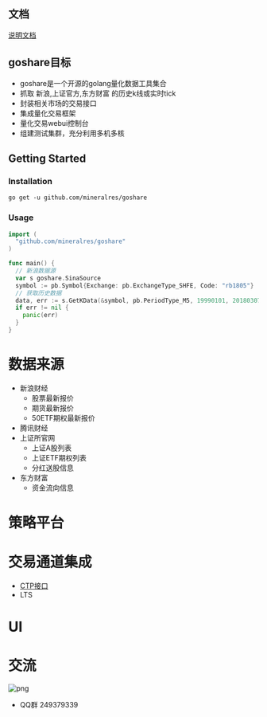 ## 文档

<a href="https://goshare.cyconst.com" target="_blank">说明文档</a>

## goshare目标
 * goshare是一个开源的golang量化数据工具集合
 * 抓取 新浪,上证官方,东方财富 的历史k线或实时tick
 * 封装相关市场的交易接口
 * 集成量化交易框架
 * 量化交易webui控制台
 * 组建测试集群，充分利用多机多核
 
## Getting Started

### Installation
 ```
 go get -u github.com/mineralres/goshare
```
### Usage
```go
import (
  "github.com/mineralres/goshare"
)

func main() {
  // 新浪数据源
  var s goshare.SinaSource
  symbol := pb.Symbol{Exchange: pb.ExchangeType_SHFE, Code: "rb1805"}
  // 获取历史数据
  data, err := s.GetKData(&symbol, pb.PeriodType_M5, 19990101, 20180307, 1)
  if err != nil {
    panic(err)
  }
}
```

# 数据来源
* 新浪财经
  * 股票最新报价
  * 期货最新报价
  * 50ETF期权最新报价
* 腾讯财经
* 上证所官网
  * 上证A股列表
  * 上证ETF期权列表
  * 分红送股信息
* 东方财富
  * 资金流向信息

# 策略平台

# 交易通道集成
 * [CTP接口]()
 * LTS

# UI

# 交流

![png](https://github.com/mineralres/goshare/blob/master/doc/images/1555988323578.png)

* QQ群 249379339 
